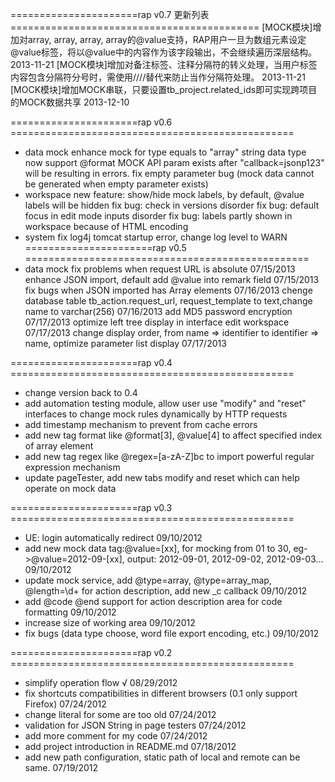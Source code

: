 ======================rap v0.7 更新列表===========================================
    [MOCK模块]增加对array<number>, array<string>, array<object>, array<boolean>的@value支持，RAP用户一旦为数组元素设定@value标签，将以@value中的内容作为该字段输出，不会继续遍历深层结构。 2013-11-21
    [MOCK模块]增加对备注标签、注释分隔符的转义处理，当用户标签内容包含分隔符分号时，需使用////替代来防止当作分隔符处理。 2013-11-21
    [MOCK模块]增加MOCK串联，只要设置tb_project.related_ids即可实现跨项目的MOCK数据共享 2013-12-10

======================rap v0.6 =================================================
  * data mock
        enhance mock for type equals to "array<string>"
        string data type now support @format
        MOCK API param exists after "callback=jsonp123" will be resulting in errors.
        fix empty parameter bug (mock data cannot be generated when empty parameter exists)
  * workspace
        new feature: show/hide mock labels, by default, @value labels will be hidden
        fix bug: check in versions disorder
        fix bug: default focus in edit mode inputs disorder
        fix bug: labels partly shown in workspace because of HTML encoding
  * system
        fix log4j tomcat startup error, change log level to WARN
======================rap v0.5 =================================================
  * data mock
        fix problems when request URL is absolute 07/15/2013
        enhance JSON import, default add @value into remark field 07/15/2013
        fix bugs when JSON imported has Array<xxx> elements 07/16/2013
        chenge database table tb_action.request_url, request_template to text,change name to varchar(256) 07/16/2013
        add MD5 password encryption 07/17/2013
        optimize left tree display in interface edit workspace 07/17/2013
        change display order, from name => identifier to identifier => name, optimize parameter list display 07/17/2013

======================rap v0.4 =================================================
  * change version back to 0.4
  * add automation testing module, allow user use "modify" and "reset" interfaces to change mock rules dynamically by HTTP requests
  * add timestamp mechanism to prevent from cache errors
  * add new tag format like @format[3], @value[4] to affect specified index of array element
  * add new tag regex like @regex=[a-zA-Z]bc to import powerful regular expression mechanism
  * update pageTester, add new tabs modify and reset which can help operate on mock data

======================rap v0.3 =================================================
  * UE: login automatically redirect 09/10/2012
  * add new mock data tag:@value=[xx], for mocking from 01 to 30, eg->@value=2012-09-[xx], output: 2012-09-01, 2012-09-02, 2012-09-03...  09/10/2012
  * update mock service, add @type=array, @type=array_map, @length=\d+ for action description, add new _c callback  09/10/2012
  * add @code @end support for action description area for code formatting  09/10/2012
  * increase size of working area  09/10/2012
  * fix bugs (data type choose, word file export encoding, etc.)  09/10/2012

======================rap v0.2 =================================================
  * simplify operation flow √ 08/29/2012
  * fix shortcuts compatibilities in different browsers (0.1 only support Firefox)  07/24/2012
  * change literal for some are too old 07/24/2012
  * validation for JSON String in page testers 07/24/2012
  * add more comment for my code 07/24/2012
  * add project introduction in README.md 07/18/2012
  * add new path configuration, static path of local and remote can be same. 07/19/2012
